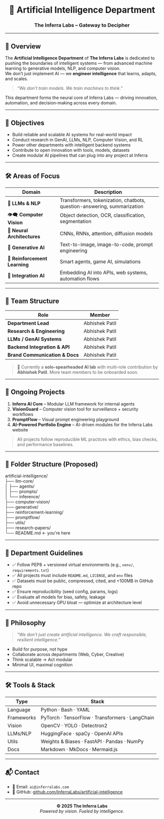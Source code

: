 <h1 align="center"> 🤖 Artificial Intelligence Department </h1>  
<h3 align="center"> The Inferra Labs – Gateway to Decipher </h3>  


---

## 🧠 Overview

The **Artificial Intelligence Department** of **The Inferra Labs** is dedicated to pushing the boundaries of intelligent systems — from advanced machine learning to generative models, NLP, and computer vision.  
We don’t just implement AI — we **engineer intelligence** that learns, adapts, and scales.

> _“We don’t train models. We train machines to think.”_

This department forms the neural core of Inferra Labs — driving innovation, automation, and decision-making across every domain.

---

## 🎯 Objectives

- Build reliable and scalable AI systems for real-world impact  
- Conduct research in GenAI, LLMs, NLP, Computer Vision, and RL  
- Power other departments with intelligent backend systems  
- Contribute to open innovation with tools, models, datasets  
- Create modular AI pipelines that can plug into any project at Inferra  

---

## 🛠️ Areas of Focus

| Domain               | Description |
|----------------------|-------------|
| 🤖 **LLMs & NLP**       | Transformers, tokenization, chatbots, question-answering, summarization |
| 👁️‍🗨️ **Computer Vision** | Object detection, OCR, classification, segmentation |
| 🧠 **Neural Architectures** | CNNs, RNNs, attention, diffusion models |
| 🧪 **Generative AI**      | Text-to-image, image-to-code, prompt engineering |
| 🔄 **Reinforcement Learning** | Smart agents, game AI, simulations |
| 🔗 **Integration AI**     | Embedding AI into APIs, web systems, automation flows |

---

## 👥 Team Structure

| Role                            | Member            |
|----------------------------------|-------------------|
| **Department Lead**             | Abhishek Patil    |
| **Research & Engineering**      | Abhishek Patil    |
| **LLMs / GenAI Systems**        | Abhishek Patil    |
| **Backend Integration & API**   | Abhishek Patil    |
| **Brand Communication & Docs**  | Abhishek Patil    |

> 🤖 Currently a **solo-spearheaded AI lab** with multi-role contribution by **Abhishek Patil**. More team members to be onboarded soon.

---

## 🚧 Ongoing Projects

1. **Inferra AI Core** – Modular LLM framework for internal agents  
2. **VisionGuard** – Computer vision tool for surveillance + security workflows  
3. **PromptFlow** – Visual prompt engineering playground  
4. **AI-Powered Portfolio Engine** – AI-driven modules for the Inferra Labs website

> All projects follow reproducible ML practices with ethics, bias checks, and performance baselines.

---

## 📁 Folder Structure (Proposed)

artificial-intelligence/ <br>
├── llm-core/ <br>
│ ├── agents/ <br>
│ ├── prompts/ <br>
│ └── inference/ <br>
├── computer-vision/ <br>
├── generative/ <br>
├── reinforcement-learning/ <br>
├── promptflow/ <br>
├── utils/ <br>
├── research-papers/ <br>
└── README.md ← you're here <br>


---

## 🧾 Department Guidelines

- ✅ Follow PEP8 + versioned virtual environments (e.g., `venv/`, `requirements.txt`)
- ✅ All projects must include `README.md`, `LICENSE`, and `env` files
- ✅ Datasets must be public, compressed, cited, and <100MB in GitHub repo
- ✅ Ensure reproducibility (seed config, params, logs)
- ✅ Evaluate all models for bias, safety, leakage
- ✅ Avoid unnecessary GPU bloat — optimize at architecture level

---

## 🔮 Philosophy

> "_We don’t just create artificial intelligence. We craft responsible, resilient intelligence._"

- Build for purpose, not hype  
- Collaborate across departments (Web, Cyber, Creative)  
- Think scalable → Act modular  
- Minimal UI, maximal cognition  

---

## 🛠️ Tools & Stack

| Type          | Stack |
|---------------|-------|
| Language      | Python · Bash · YAML |
| Frameworks    | PyTorch · TensorFlow · Transformers · LangChain |
| Vision        | OpenCV · YOLO · Detectron2 |
| LLMs/NLP      | HuggingFace · spaCy · OpenAI APIs |
| Utils         | Weights & Biases · FastAPI · Pandas · NumPy |
| Docs          | Markdown · MkDocs · Mermaid.js |

---

## 📬 Contact

- 📧 Email: `ai@inferralabs.com`
- 🔗 GitHub: [github.com/InferraLabs/artificial-intelligence](https://github.com/InferraLabs/artificial-intelligence)

---

<p align="center">
  <strong>© 2025 The Inferra Labs</strong><br>
  <em>Powered by vision. Fueled by intelligence.</em>
</p>
